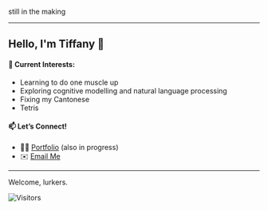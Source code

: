 still in the making

---

## Hello, I'm Tiffany 💃 
#### 🚀 **Current Interests**: 
  - Learning to do one muscle up
  - Exploring cognitive modelling and natural language processing
  - Fixing my Cantonese
  - Tetris

#### 📫 **Let’s Connect!** 
- 🙅‍♀️ [Portfolio](https://ubereats.com/feed?promoCode=eats-tiffanyc22682ue) (also in progress)  <!---🌐-->
- ✉️ [Email Me](mailto:tiffanymchu@gmail.com)

---

Welcome, lurkers.

![Visitors](https://api.visitorbadge.io/api/visitors?path=https%3A%2F%2Fgithub.com%2Ftiffchu%2Ftiffchu%2Fedit%2Fmain%2FREADME.md&label=visitors&countColor=%23263759)
